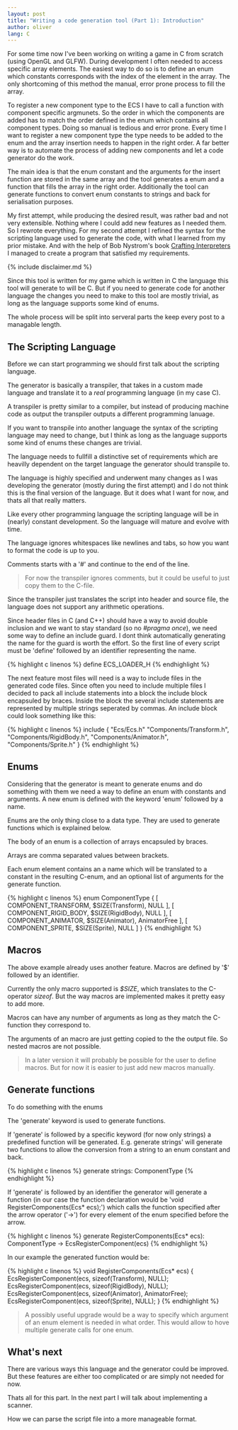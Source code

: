 ```yaml
---
layout: post
title: "Writing a code generation tool (Part 1): Introduction"
author: oliver
lang: C
---
```

For some time now I've been working on writing a game in C from scratch (using OpenGL and GLFW). During development I 
often needed to access specific array elements. The easiest way to do so is to define an enum which constants 
corresponds with the index of the element in the array. The only shortcoming of this method the manual, error prone 
process to fill the array.

To register a new component type to the ECS I have to call a function with component specific argmunets. So the order 
in which the components are added has to match the order defined in the enum which contains all component types. Doing 
so manual is tedious and error prone. Every time I want to register a new component type the type needs to be added to 
the enum and the array insertion needs to happen in the right order. A far better way is to automate the process of 
adding new components and let a code generator do the work.

The main idea is that the enum constant and the arguments for the insert function are stored in the same array 
and the tool generates a enum and a function that fills the array in the right order. Additionally the tool can generate
functions to convert enum constants to strings and back for serialisation purposes.

My first attempt, while producing the desired result, was rather bad and not very extensible. Nothing where I could 
add new features as I needed them. So I rewrote everything. For my second attempt I refined the syntax for the 
scripting language used to generate the code, with what I learned from my prior mistake. And with the help of Bob
Nystrom's book [Crafting Interpreters](https://www.craftinginterpreters.com/) I managed to create a program that 
satisfied my requirements.

{% include disclaimer.md %}

Since this tool is written for my game which is written in C the language this tool will generate to will be C. But 
if you need to generate code for another language the changes you need to make to this tool are mostly trivial, as long 
as the language supports some kind of enums.

The whole process will be split into serveral parts the keep every post to a managable length.

## The Scripting Language

Before we can start programming we should first talk about the scripting language. 

The generator is basically a transpiler, that takes in a custom made language and translate it to a _real_ programming 
language (in my case C).

A transpiler is pretty similar to a compiler, but instead of producing machine code as output the transpiler outputs a
different programming lanuage.

If you want to transpile into another language the syntax of the scripting language may need to change, but I think as 
long as the language supports some kind of enums these changes are trivial.

The language needs to fullfill a distinctive set of requirements which are heavilly dependent on the target language
the generator should transpile to.

The language is highly specified and underwent many changes as I was developing the generator (mostly during the first 
attempt) and I do not think this is the final version of the language. But it does what I want for now, and thats all 
that really matters. 

Like every other programming language the scripting language will be in (nearly) constant development. So the language 
will mature and evolve with time.

The language ignores whitespaces like newlines and tabs, so how you want to format the code is up to you.

Comments starts with a '#' and continue to the end of the line.

>   For now the transpiler ignores comments, but it could be useful to just copy them to the C-file.

Since the transpiler just translates the script into header and source file, the language does not support any arithmetic 
operations.

Since header files in C (and C++) should have a way to avoid double inclusion and we want to stay standard (so no 
_#pragma once_), we need some way to define an include guard. I dont think automatically generating the name for the 
guard is worth the effort. So the first line of every script must be 'define' followed by an identifier representing 
the name.

{% highlight c linenos %}
define ECS_LOADER_H
{% endhighlight %}

The next feature most files will need is a way to include files in the generated code files. Since often you need to 
include multiple files I decided to pack all include statements into a block the include block encapsuled by braces. 
Inside the block the several include statements are represented by multiple strings seperated by commas. An include 
block could look something like this:

{% highlight c linenos %}
include
{
    "Ecs/Ecs.h"
    "Components/Transform.h",
    "Components/RigidBody.h",
    "Components/Animator.h",
    "Components/Sprite.h"
}
{% endhighlight %}

## Enums 

Considering that the generator is meant to generate enums and do something with them we need a way to define an enum 
with constants and arguments. A new enum is defined with the keyword 'enum' followed by a name.

Enums are the only thing close to a data type. They are used to generate functions which is explained below.

The body of an enum is a collection of arrays encapsuled by braces. 

Arrays are comma separated values between brackets.

Each enum element contains an a name which will be translated to a constant in the resulting C-enum, and an optional 
list of arguments for the generate function.

{% highlight c linenos %}
enum ComponentType
{
    [ COMPONENT_TRANSFORM,  $SIZE(Transform),   NULL ],
    [ COMPONENT_RIGID_BODY, $SIZE(RigidBody),   NULL ],
    [ COMPONENT_ANIMATOR,   $SIZE(Animator),    AnimatorFree ],
    [ COMPONENT_SPRITE,     $SIZE(Sprite),      NULL ]
}
{% endhighlight %}

## Macros

The above example already uses another feature.
Macros are defined by '$' followed by an identifier.

Currently the only macro supported is _$SIZE_, which translates to the C-operator _sizeof_. But the way macros are implemented
makes it pretty easy to add more.

Macros can have any number of arguments as long as they match the C-function they correspond to. 

The arguments of an macro are just getting copied to the the output file. So nested macros are not possible.

>   In a later version it will probably be possible for the user to define macros. But for now it is easier to just add new macros manually.

## Generate functions

To do something with the enums 

The 'generate' keyword is used to generate functions. 

If 'generate' is followed by a specific keyword (for now only strings) a predefined function will be generated. E.g. 
generate strings' will generate two functions to allow the conversion from a string to an enum constant and back. 

{% highlight c linenos %}
generate strings: ComponentType
{% endhighlight %}

If 'generate' is followed by an identifier the generator will generate a function (in our case the function declaration 
would be 'void RegisterComponents(Ecs* ecs);') which calls the function specified after the arrow operator ('->') for 
every element of the enum specified before the arrow.

{% highlight c linenos %}
generate RegisterComponents(Ecs* ecs): ComponentType -> EcsRegisterComponent(ecs)
{% endhighlight %}

In our example the generated function would be: 

{% highlight c linenos %}
void RegisterComponents(Ecs* ecs)
{
    EcsRegisterComponent(ecs, sizeof(Transform), NULL);
    EcsRegisterComponent(ecs, sizeof(RigidBody), NULL);
    EcsRegisterComponent(ecs, sizeof(Animator), AnimatorFree);
    EcsRegisterComponent(ecs, sizeof(Sprite), NULL);
}
{% endhighlight %}

>   A possibly useful upgrade would be a way to specify which argument of an enum element is needed in what order. 
    This would allow to hove multiple generate calls for one enum.

## What's next

There are various ways this language and the generator could be improved. But these features are either too complicated 
or are simply not needed for now.

Thats all for this part. In the next part I will talk about implementing a scanner.

How we can parse the script file into a more manageable format.

